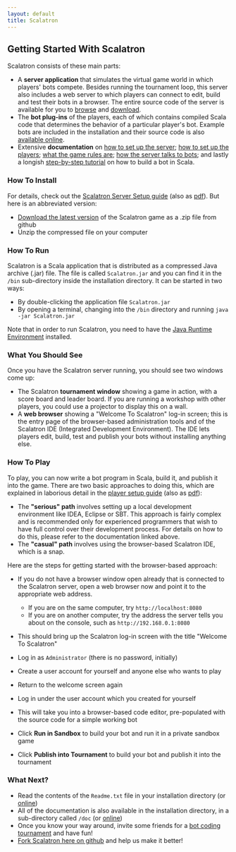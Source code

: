 ```yaml
---
layout: default
title: Scalatron
---
```


## Getting Started With Scalatron

Scalatron consists of these main parts:

* A **server application** that simulates the virtual game world in which players' bots compete. Besides running
  the tournament loop, this server also includes a web server to which players can connect to edit, build and test
  their bots in a browser. The entire source code of the server is available for you to
  <a href="https://github.com/scalatron/scalatron">browse</a> and
  <a href="https://github.com/scalatron/scalatron/zipball/master">download</a>.
* The **bot plug-ins** of the players, each of which contains compiled Scala code that determines the behavior
  of a particular player's bot. Example bots are included in the installation and their source code is also
  <a href="https://github.com/scalatron/scalatron/tree/master/Scalatron/samples">available online</a>.
* Extensive **documentation** on
  <a href="https://github.com/scalatron/scalatron/blob/master/Scalatron/doc/markdown/Scalatron%20Server%20Setup.md">how to set up the server</a>;
  <a href="https://github.com/scalatron/scalatron/blob/master/Scalatron/doc/markdown/Scalatron%20Player%20Setup.md">how to set up the players</a>;
  <a href="https://github.com/scalatron/scalatron/blob/master/Scalatron/doc/markdown/Scalatron%20Game%20Rules.md">what the game rules are</a>;
  <a href="https://github.com/scalatron/scalatron/blob/master/Scalatron/doc/markdown/Scalatron%20Protocol.md">how the server talks to bots</a>;
  and lastly a longish <a href="https://github.com/scalatron/scalatron/blob/master/Scalatron/doc/markdown/Scalatron%20Tutorial.md">step-by-step tutorial</a> on how to build a bot in Scala.


### How To Install

For details, check out the
<a href="https://github.com/scalatron/scalatron/blob/master/Scalatron/doc/markdown/Scalatron%20Server%20Setup.md">Scalatron Server Setup guide</a>
(also as <a href="http://github.com/scalatron/scalatron/raw/master/Scalatron/doc/pdf/Scalatron%20Server%20Setup.pdf">pdf</a>).
But here is an abbreviated version:

* [Download the latest version](https://github.com/scalatron/scalatron/downloads) of the Scalatron game as a .zip file from github
* Unzip the compressed file on your computer



### How To Run

Scalatron is a Scala application that is distributed as a compressed Java archive (.jar) file.
The file is called `Scalatron.jar` and you can find it in the `/bin` sub-directory inside the installation directory.
It can be started in two ways:

* By double-clicking the application file `Scalatron.jar`
* By opening a terminal, changing into the `/bin` directory and running `java -jar Scalatron.jar`

Note that in order to run Scalatron, you need to have the
<a href="http://www.java.com/download/">Java Runtime Environment</a> installed.


### What You Should See

Once you have the Scalatron server running, you should see two windows come up:

* The Scalatron **tournament window** showing a game in action, with a score board and leader board.
  If you are running a workshop with other players, you could use a projector to display this on a wall.
* A **web browser** showing a "Welcome To Scalatron" log-in screen; this is the entry page of the browser-based
  administration tools and of the Scalatron IDE (Integrated Development Environment). The IDE lets players edit,
  build, test and publish your bots without installing anything else.


### How To Play

To play, you can now write a bot program in Scala, build it, and publish it into the game.
There are two basic approaches to doing this, which are explained in laborious detail in the
<a href="https://github.com/scalatron/scalatron/blob/master/Scalatron/doc/markdown/Scalatron%20Player%20Setup.md">player setup guide</a>
(also as <a href="https://github.com/scalatron/scalatron/blob/master/Scalatron/doc/pdf/Scalatron%20Player%20Setup.pdf">pdf</a>):

* The **"serious" path** involves setting up a local development environment like IDEA, Eclipse or SBT.
  This approach is fairly complex and is recommended only for experienced programmers that wish to have full
  control over their development process. For details on how to do this, please refer to the documentation linked above.
* The **"casual" path** involves using the browser-based Scalatron IDE, which is a snap.

Here are the steps for getting started with the browser-based approach:

* If you do not have a browser window open already that is connected to the Scalatron server, open a web browser
  now and point it to the appropriate web address.

    * If you are on the same computer, try `http://localhost:8080`
    * If you are on another computer, try the address the server tells you about on the console,
      such as `http://192.168.0.1:8080`

* This should bring up the Scalatron log-in screen with the title "Welcome To Scalatron"
* Log in as `Administrator` (there is no password, initially)
* Create a user account for yourself and anyone else who wants to play
* Return to the welcome screen again
* Log in under the user account which you created for yourself
* This will take you into a browser-based code editor, pre-populated with the source code for a simple working bot
* Click **Run in Sandbox** to build your bot and run it in a private sandbox game
* Click **Publish into Tournament** to build your bot and publish it into the tournament


### What Next?

* Read the contents of the `Readme.txt` file in your installation directory (or <a href="https://github.com/scalatron/scalatron/blob/master/Scalatron/Readme.txt">online</a>)
* All of the documentation is also available in the installation directory, in a sub-directory called `/doc` (or <a href="https://github.com/scalatron/scalatron/tree/master/Scalatron/doc">online</a>)
* Once you know your way around, invite some friends for a <a href="pages/tournament.html">bot coding tournament</a> and have fun!
* [Fork Scalatron here on github](http://github.com/scalatron/scalatron/fork) and help us make it better!

